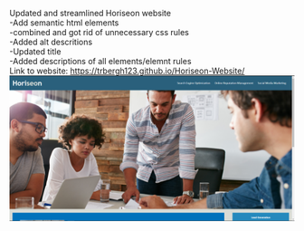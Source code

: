 Updated and streamlined Horiseon website</br>
-Add semantic html elements</br>
-combined and got rid of unnecessary css rules</br>
-Added alt descritions</br> 
-Updated title</br>
-Added descriptions of all elements/elemnt rules</br>
Link to website: https://trbergh123.github.io/Horiseon-Website/ </br>
![](/assets/images/Horiseon-Screenshot.png)

